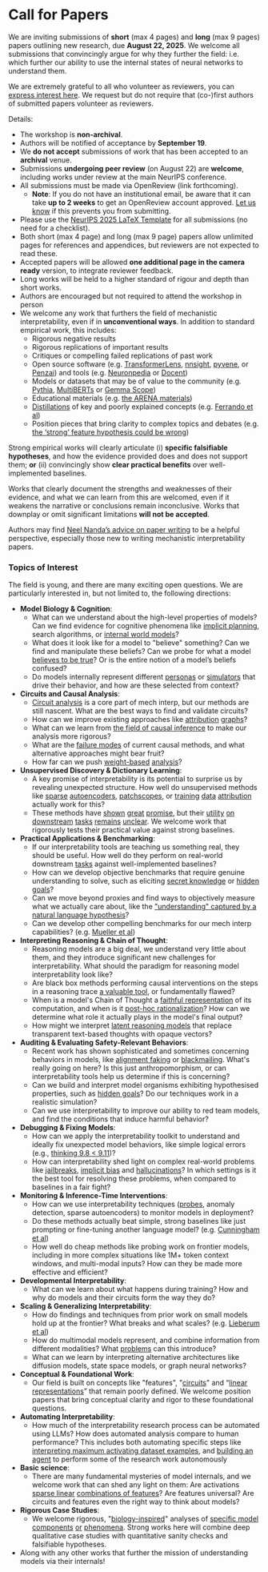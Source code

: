 # Call for Papers
We are inviting submissions of **short** (max 4 pages) and **long** (max 9 pages) papers outlining new research, due **August 22, 2025**. We welcome all submissions that convincingly argue for why they further the field: i.e. which further our ability to use the internal states of neural networks to understand them. 

We are extremely grateful to all who volunteer as reviewers, you can [express interest here](https://www.google.com/url?q=https://docs.google.com/forms/d/e/1FAIpQLSdiw1SJllzoTz_nqzDTzTOGb9DV3W_truQyh-WvYj_QGIi7Mg/viewform?usp%3Ddialog&sa=D&source=editors&ust=1753334483754257&usg=AOvVaw2Jgh299SP87IYAW04SMeAz). We request but do not require that (co-)first authors of submitted papers volunteer as reviewers. 

Details: 
* The workshop is **non-archival**.
* Authors will be notified of acceptance by **September 19**.
* We **do not accept** submissions of work that has been accepted to an **archival** venue.
* Submissions **undergoing peer review** (on August 22) are **welcome**, including works under review at the main NeurIPS conference.
* All submissions must be made via OpenReview (link forthcoming).
  * **Note**: If you do not have an institutional email, be aware that it can take **up to 2 weeks** to get an OpenReview account approved. [Let us know](mailto:neurips2025@mechinterpworkshop.com) if this prevents you from submitting.
* Please use the [NeurIPS 2025 LaTeX Template](https://www.google.com/url?q=https://media.neurips.cc/Conferences/NeurIPS2025/Styles.zip&sa=D&source=editors&ust=1753334483757603&usg=AOvVaw30H57XI3JBn6ZKr-EtN7hI) for all submissions (no need for a checklist).
* Both short (max 4 page) and long (max 9 page) papers allow unlimited pages for references and appendices, but reviewers are not expected to read these.
* Accepted papers will be allowed **one additional page in the camera ready** version, to integrate reviewer feedback.
* Long works will be held to a higher standard of rigour and depth than short works.
* Authors are encouraged but not required to attend the workshop in person
* We welcome any work that furthers the field of mechanistic interpretability, even if in **unconventional ways**. In addition to standard empirical work, this includes:
  * Rigorous negative results
  * Rigorous replications of important results
  * Critiques or compelling failed replications of past work
  * Open source software (e.g. [TransformerLens](https://www.google.com/url?q=https://github.com/neelnanda-io/TransformerLens&sa=D&source=editors&ust=1753334483760780&usg=AOvVaw1_WqlR3Lz5Ld25fBol0eU5), [nnsight](https://www.google.com/url?q=https://github.com/ndif-team/nnsight&sa=D&source=editors&ust=1753334483761325&usg=AOvVaw07DktjwBacGgiN5rEq2M7T), [pyvene](https://www.google.com/url?q=https://github.com/stanfordnlp/pyvene/tree/main/pyvene/models/mlp&sa=D&source=editors&ust=1753334483761686&usg=AOvVaw3eeswvByRJgMq9UyvlJdd2), or [Penzai](https://www.google.com/url?q=https://github.com/google-deepmind/penzai&sa=D&source=editors&ust=1753334483762043&usg=AOvVaw1VGmRQKaIcq1Lri4rISTTc)) and tools (e.g. [Neuronpedia](https://www.google.com/url?q=http://neuronpedia.org&sa=D&source=editors&ust=1753334483762424&usg=AOvVaw0MfpJ4Az3V1LYZEkexQduo) or [Docent](https://www.google.com/url?q=https://transluce.org/introducing-docent&sa=D&source=editors&ust=1753334483762711&usg=AOvVaw3GXGY7tfposZaAePnNN310))
  * Models or datasets that may be of value to the community (e.g. [Pythia](https://www.google.com/url?q=https://arxiv.org/abs/2304.01373&sa=D&source=editors&ust=1753334483763219&usg=AOvVaw0m1LZxYjJGuzzK1_aKl9Gu), [MultiBERTs](https://www.google.com/url?q=https://arxiv.org/abs/2106.16163&sa=D&source=editors&ust=1753334483763574&usg=AOvVaw0l-mPewqoPGEjD7B2PU6K2) or [Gemma Scope](https://www.google.com/url?q=https://arxiv.org/abs/2408.05147&sa=D&source=editors&ust=1753334483763922&usg=AOvVaw3NEDdU3i9HEP2k5deqrVTl))
  * Educational materials (e.g. [the ARENA materials](https://www.google.com/url?q=https://arena3-chapter1-transformer-interp.streamlit.app/&sa=D&source=editors&ust=1753334483764417&usg=AOvVaw0DsyeKPII2AQrbfu5V90rl))
  * [Distillations](https://www.google.com/url?q=https://distill.pub/2017/research-debt/&sa=D&source=editors&ust=1753334483764807&usg=AOvVaw00JCqBYEwNS-Y9Fv8vqZxu) of key and poorly explained concepts (e.g. [Ferrando et al](https://www.google.com/url?q=https://arxiv.org/abs/2405.00208&sa=D&source=editors&ust=1753334483765220&usg=AOvVaw0RH1gO9fwQVaLvsYpBTCSS))
  * Position pieces that bring clarity to complex topics and debates (e.g. [the ‘strong’ feature hypothesis could be wrong](https://www.google.com/url?q=https://www.alignmentforum.org/posts/tojtPCCRpKLSHBdpn/the-strong-feature-hypothesis-could-be-wrong&sa=D&source=editors&ust=1753334483766003&usg=AOvVaw1qn7o27Zv5N6IWSG5xY1kX))

Strong empirical works will clearly articulate (i) **specific falsifiable hypotheses**, and how the evidence provided does and does not support them; **or** (ii) convincingly show **clear practical benefits** over well-implemented baselines. 

Works that clearly document the strengths and weaknesses of their evidence, and what we can learn from this are welcomed, even if it weakens the narrative or conclusions remain inconclusive. Works that downplay or omit significant limitations **will not be accepted**. 

Authors may find [Neel Nanda’s advice on paper writing](https://www.google.com/url?q=https://www.alignmentforum.org/posts/eJGptPbbFPZGLpjsp/highly-opinionated-advice-on-how-to-write-ml-papers&sa=D&source=editors&ust=1753334483768217&usg=AOvVaw0LcDagB4CRE8QSOHr1AmQN) to be a helpful perspective, especially those new to writing mechanistic interpretability papers. 
### Topics of Interest
The field is young, and there are many exciting open questions. We are particularly interested in, but not limited to, the following directions: 
* **Model Biology & Cognition**:
  * What can we understand about the high-level properties of models? Can we find evidence for cognitive phenomena like [implicit planning](https://www.google.com/url?q=https://transformer-circuits.pub/2025/attribution-graphs/biology.html%23dives-poems&sa=D&source=editors&ust=1753334483770391&usg=AOvVaw0iMz10RWsrovKK8LO3LHXB), search algorithms, or [internal world models](https://www.google.com/url?q=https://arxiv.org/abs/2210.13382&sa=D&source=editors&ust=1753334483770995&usg=AOvVaw2yZriSd738CF8gqeHEFtHh)?
  * What does it look like for a model to "believe" something? Can we find and manipulate these beliefs? Can we probe for what a model [believes to be true](https://www.google.com/url?q=https://arxiv.org/abs/2310.06824&sa=D&source=editors&ust=1753334483772023&usg=AOvVaw3DC_xjVGZMIOtzYmorND2I)? Or is the entire notion of a model’s beliefs confused?
  * Do models internally represent different [personas](https://www.google.com/url?q=https://arxiv.org/abs/2406.12094&sa=D&source=editors&ust=1753334483772766&usg=AOvVaw29J_UVqfP5GDW3AvtvmkAw) or [simulators](https://www.google.com/url?q=https://www.nature.com/articles/s41586-023-06647-8&sa=D&source=editors&ust=1753334483773250&usg=AOvVaw0Ysnn5w2XFs4_cM_8E4Ex4) that drive their behavior, and how are these selected from context?
* **Circuits and Causal Analysis**:
  * [Circuit analysis](https://www.google.com/url?q=https://distill.pub/2020/circuits/zoom-in/&sa=D&source=editors&ust=1753334483774186&usg=AOvVaw1Wy4mCFGPWkQ4I5pUbw3ro) is a core part of mech interp, but our methods are still nascent. What are the best ways to find and validate circuits?
  * How can we improve existing approaches like [attribution](https://www.google.com/url?q=https://arxiv.org/abs/2406.11944&sa=D&source=editors&ust=1753334483775180&usg=AOvVaw1jMnrw4Hu2qc6uZAb13OST) [graphs](https://www.google.com/url?q=https://transformer-circuits.pub/2025/attribution-graphs/methods.html&sa=D&source=editors&ust=1753334483775642&usg=AOvVaw0Tt1OQx0qtlc6e_gbgc68z)?
  * What can we learn from [the field of causal inference](https://www.google.com/url?q=https://arxiv.org/abs/2407.04690&sa=D&source=editors&ust=1753334483776263&usg=AOvVaw2CyPozDkHW2UY0X3hNyFH2) to make our analysis more rigorous?
  * What are the [failure modes](https://www.google.com/url?q=https://arxiv.org/abs/2307.15771&sa=D&source=editors&ust=1753334483776798&usg=AOvVaw2UuTx8X74-UhEtWss75ybk) of current causal methods, and what alternative approaches might bear fruit?
  * How far can we push [weight-based](https://www.google.com/url?q=https://arxiv.org/abs/2301.05217&sa=D&source=editors&ust=1753334483777478&usg=AOvVaw1IzPdipbkAH56irvm4IVAH) [analysis](https://www.google.com/url?q=https://arxiv.org/abs/2410.08417&sa=D&source=editors&ust=1753334483777768&usg=AOvVaw3xc8-Dbw42Dhz6L3Yj0Ola)?
* **Unsupervised Discovery & Dictionary Learning**:
  * A key promise of interpretability is its potential to surprise us by revealing unexpected structure. How well do unsupervised methods like [sparse](https://www.google.com/url?q=https://arxiv.org/abs/2103.15949&sa=D&source=editors&ust=1753334483778673&usg=AOvVaw2hdNrMa1G-VVlD6ilolqky) [autoencoders](https://www.google.com/url?q=https://transformer-circuits.pub/2023/monosemantic-features&sa=D&source=editors&ust=1753334483779109&usg=AOvVaw3JfmUUpxGG_jfLdVKwhXSF), [patch](https://www.google.com/url?q=https://arxiv.org/abs/2401.06102&sa=D&source=editors&ust=1753334483779501&usg=AOvVaw39A54t0ScR4DLq-rysQ3h4)[scopes](https://www.google.com/url?q=https://arxiv.org/abs/2403.10949v2&sa=D&source=editors&ust=1753334483779835&usg=AOvVaw1kY6vk4yI9w_F5LPcIg9rO), or [training](https://www.google.com/url?q=https://proceedings.mlr.press/v70/koh17a?ref%3Dhttps://githubhelp.com&sa=D&source=editors&ust=1753334483780260&usg=AOvVaw2Ok5E1s5vQwTltCS1BkWxB) [data](https://www.google.com/url?q=https://arxiv.org/abs/2308.03296&sa=D&source=editors&ust=1753334483780637&usg=AOvVaw3mFRIZkpEIP2hP5yhVWzXp) [attribution](https://www.google.com/url?q=https://arxiv.org/abs/2205.11482&sa=D&source=editors&ust=1753334483780956&usg=AOvVaw0Q2c8DSbt5ONnjkJfq6rLK) actually work for this?
  * These methods have [shown](https://www.google.com/url?q=https://transformer-circuits.pub/2024/scaling-monosemanticity/index.html&sa=D&source=editors&ust=1753334483781623&usg=AOvVaw1z2h5jAWnbgKh4SR_r7IK5) [great](https://www.google.com/url?q=https://transformer-circuits.pub/2025/attribution-graphs/biology.html&sa=D&source=editors&ust=1753334483782130&usg=AOvVaw35dK89TA6aNEIOXZGB6GcX) [promise](https://www.google.com/url?q=https://arxiv.org/abs/2503.10965&sa=D&source=editors&ust=1753334483782549&usg=AOvVaw0FJhQgGTtuGrAZAWuPVNle), but their [utility](https://www.google.com/url?q=https://arxiv.org/abs/2502.16681&sa=D&source=editors&ust=1753334483782981&usg=AOvVaw1uVWljTl6z3dsdOKADwcaM) [on](https://www.google.com/url?q=https://www.tilderesearch.com/blog/sieve&sa=D&source=editors&ust=1753334483783331&usg=AOvVaw0zJtxpKh98cpUnwhBo_XwT) [downstream](https://www.google.com/url?q=https://arxiv.org/abs/2501.17148&sa=D&source=editors&ust=1753334483783601&usg=AOvVaw3fdPLjX86WfYTZmeXngmHL) [tasks](https://www.google.com/url?q=https://transformer-circuits.pub/2024/features-as-classifiers/index.html&sa=D&source=editors&ust=1753334483783937&usg=AOvVaw3vw2MOV99T8da32v1_G_aq) [remains](https://www.google.com/url?q=https://arxiv.org/abs/2502.04382&sa=D&source=editors&ust=1753334483784331&usg=AOvVaw075MhKw0L4q7-68Slz4yVO) [unclear](https://www.google.com/url?q=https://www.alignmentforum.org/posts/4uXCAJNuPKtKBsi28/negative-results-for-saes-on-downstream-tasks&sa=D&source=editors&ust=1753334483784820&usg=AOvVaw1p8hOffIew3vz0XZ8CAFbs). We welcome work that rigorously tests their practical value against strong baselines.
* **Practical Applications & Benchmarking**:
  * If our interpretability tools are teaching us something real, they should be useful. How well do they perform on real-world downstream [tasks](https://www.google.com/url?q=https://www.lesswrong.com/posts/wGRnzCFcowRCrpX4Y/downstream-applications-as-validation-of-interpretability&sa=D&source=editors&ust=1753334483786471&usg=AOvVaw0dIMoA4X0S87BvpSsStD73) against well-implemented baselines?
  * How can we develop objective benchmarks that require genuine understanding to solve, such as eliciting [secret knowledge](https://www.google.com/url?q=https://arxiv.org/abs/2505.14352&sa=D&source=editors&ust=1753334483787417&usg=AOvVaw0-5aFY8pkSnNdHWObKz9TU) or [hidden goals](https://www.google.com/url?q=https://arxiv.org/abs/2503.10965&sa=D&source=editors&ust=1753334483787853&usg=AOvVaw363W0nD2mCFpAEBY2mZSeM)?
  * Can we move beyond proxies and find ways to objectively measure what we actually care about, like the ["understanding" captured by a natural language hypothesis](https://www.google.com/url?q=https://arxiv.org/abs/2502.04382&sa=D&source=editors&ust=1753334483788617&usg=AOvVaw058ONOTnEyVO9606YjIgSa)?
  * Can we develop other compelling benchmarks for our mech interp capabilities? (e.g. [Mueller et al](https://www.google.com/url?q=https://arxiv.org/abs/2504.13151&sa=D&source=editors&ust=1753334483789246&usg=AOvVaw3yUCoyOm8imkLW_AcGI9_E))
* **Interpreting Reasoning & Chain of Thought**:
  * Reasoning models are a big deal, we understand very little about them, and they introduce significant new challenges for interpretability. What should the paradigm for reasoning model interpretability look like?
  * Are black box methods performing causal interventions on the steps in a reasoning trace [a valuable tool](https://www.google.com/url?q=https://arxiv.org/abs/2506.19143&sa=D&source=editors&ust=1753334483790714&usg=AOvVaw28MqSCG-92XdWazD0d_2-l), or fundamentally flawed?
  * When is a model's Chain of Thought a [faithful representation](https://www.google.com/url?q=https://arxiv.org/abs/2305.04388&sa=D&source=editors&ust=1753334483791432&usg=AOvVaw2MUVhy2tzB1wM0BPFYmFZc) of its computation, and when is it [post-hoc rationalization](https://www.google.com/url?q=https://arxiv.org/abs/2503.08679&sa=D&source=editors&ust=1753334483791965&usg=AOvVaw1PBCJxEF0whOm5YyQFqtbG)? How can we determine what role it actually plays in the model's final output?
  * How might we interpret [latent reasoning models](https://www.google.com/url?q=https://arxiv.org/abs/2412.06769&sa=D&source=editors&ust=1753334483792751&usg=AOvVaw3yAA2wxaiYKjIamaiUKGkL) that replace transparent text-based thoughts with opaque vectors?
* **Auditing & Evaluating Safety-Relevant Behaviors**:
  * Recent work has shown sophisticated and sometimes concerning behaviors in models, like [alignment faking](https://www.google.com/url?q=https://arxiv.org/abs/2412.14093&sa=D&source=editors&ust=1753334483793930&usg=AOvVaw3GmXjNyxH7QVgpSzjgqboB) or [blackmailing](https://www.google.com/url?q=https://www.anthropic.com/research/agentic-misalignment&sa=D&source=editors&ust=1753334483794359&usg=AOvVaw0p3SEv2wd7yMHTFbwloSIN). What's really going on here? Is this just anthropomorphism, or can interpretability tools help us determine if this is concerning?
  * Can we build and interpret model organisms exhibiting hypothesised properties, such as [hidden goals](https://www.google.com/url?q=https://arxiv.org/abs/2503.10965&sa=D&source=editors&ust=1753334483795397&usg=AOvVaw1KYBt82SulSbA336qklcxa)? Do our techniques work in a realistic simulation?
  * Can we use interpretability to improve our ability to red team models, and find the conditions that induce harmful behavior?
* **Debugging & Fixing Models**:
  * How can we apply the interpretability toolkit to understand and ideally fix unexpected model behaviors, like simple logical errors (e.g., [thinking 9.8 < 9.11](https://www.google.com/url?q=https://transluce.org/observability-interface&sa=D&source=editors&ust=1753334483796851&usg=AOvVaw1YMDiUglFEnF_YiyUkCsNJ))?
  * How can interpretability shed light on complex real-world problems like [jailbreaks](https://www.google.com/url?q=https://transformer-circuits.pub/2025/attribution-graphs/biology.html%23dives-jailbreak&sa=D&source=editors&ust=1753334483797568&usg=AOvVaw2yFuGRrsU5y9RehZfuEvVr), [implicit bias](https://www.google.com/url?q=https://arxiv.org/abs/2506.10922&sa=D&source=editors&ust=1753334483797875&usg=AOvVaw2-ZRirO49HClRSRgtIdL2a) and [hallucinations](https://www.google.com/url?q=https://arxiv.org/abs/2411.14257&sa=D&source=editors&ust=1753334483798124&usg=AOvVaw0Rbaw4WWOc_2EqsPKEPt1A)? In which settings is it the best tool for resolving these problems, when compared to baselines in a fair fight?
* **Monitoring & Inference-Time Interventions**:
  * How can we use interpretability techniques ([probes](https://www.google.com/url?q=https://arxiv.org/abs/2102.12452&sa=D&source=editors&ust=1753334483799108&usg=AOvVaw0sRb1h00brBO8yhyWa3U8o), anomaly detection, sparse autoencoders) to monitor models in deployment?
  * Do these methods actually beat simple, strong baselines like just prompting or fine-tuning another language model? (e.g. [Cunningham et al](https://www.google.com/url?q=https://alignment.anthropic.com/2025/cheap-monitors/&sa=D&source=editors&ust=1753334483800071&usg=AOvVaw1kWXvbrLIS58ZBdpau5W4_))
  * How well do cheap methods like probing work on frontier models, including in more complex situations like 1M+ token context windows, and multi-modal inputs? How can they be made more effective and efficient?
* **Developmental Interpretability**:
  * What can we learn about what happens during training? How and why do models and their circuits form the way they do?
* **Scaling & Generalizing Interpretability**:
  * How do findings and techniques from prior work on small models hold up at the frontier? What breaks and what scales? (e.g. [Lieberum et al](https://www.google.com/url?q=https://arxiv.org/abs/2307.09458&sa=D&source=editors&ust=1753334483802241&usg=AOvVaw0UDwA3eFtdILyuQq8dyTe0))
  * How do multimodal models represent, and combine information from different modalities? What [problems](https://www.google.com/url?q=https://openreview.net/pdf?id%3DVUhRdZp8ke&sa=D&source=editors&ust=1753334483803098&usg=AOvVaw2NHod6q3ApBgavlags7zfl) can this introduce?
  * What can we learn by interpreting alternative architectures like diffusion models, state space models, or graph neural networks?
* **Conceptual & Foundational Work**:
  * Our field is built on concepts like "features", "[circuits](https://www.google.com/url?q=https://distill.pub/2020/circuits/zoom-in/&sa=D&source=editors&ust=1753334483804417&usg=AOvVaw2dKytTiSFBiZSnJfQGJMaK)" and “[linear representations](https://www.google.com/url?q=https://transformer-circuits.pub/2024/july-update/index.html%23linear-representations&sa=D&source=editors&ust=1753334483804926&usg=AOvVaw1nCOcrBzh25olNn0ZX7zI9)” that remain poorly defined. We welcome position papers that bring conceptual clarity and rigor to these foundational questions.
* **Automating Interpretability**:
  * How much of the interpretability research process can be automated using LLMs? How does automated analysis compare to human performance? This includes both automating specific steps like [interpreting maximum activating dataset examples](https://www.google.com/url?q=https://openaipublic.blob.core.windows.net/neuron-explainer/paper/index.html&sa=D&source=editors&ust=1753334483806828&usg=AOvVaw0GNeOscFftBI0Z0QlnRYex), and [building an agent](https://www.google.com/url?q=https://arxiv.org/abs/2404.14394&sa=D&source=editors&ust=1753334483807420&usg=AOvVaw3_eUFYhjrQAwzk1EK909IL) to perform some of the research work autonomously
* **Basic science**:
  * There are many fundamental mysteries of model internals, and we welcome work that can shed any light on them: Are activations [sparse linear](https://www.google.com/url?q=https://arxiv.org/abs/1601.03764&sa=D&source=editors&ust=1753334483808687&usg=AOvVaw1A2Wq_FNASYb83eHmnhSVE) [combinations of features](https://www.google.com/url?q=https://transformer-circuits.pub/2022/toy_model/index.html&sa=D&source=editors&ust=1753334483809229&usg=AOvVaw2BQCqoqjG-izvrsnAQivOy)? Are features universal? Are circuits and features even the right way to think about models?
* **Rigorous Case Studies**:
  * We welcome rigorous, "[biology-inspired](https://www.google.com/url?q=https://distill.pub/2020/circuits/curve-circuits/&sa=D&source=editors&ust=1753334483810586&usg=AOvVaw2ZjwfnSx578F8e01NZZJ8w)" analyses of [specific model](https://www.google.com/url?q=https://arxiv.org/abs/2310.04625&sa=D&source=editors&ust=1753334483811207&usg=AOvVaw0aYSkS17NfwOf1cveTfwBj) [components](https://www.google.com/url?q=https://transformer-circuits.pub/2024/scaling-monosemanticity/index.html&sa=D&source=editors&ust=1753334483811721&usg=AOvVaw1d8HTuNrDHIUXLuw-6Px7D) [or](https://www.google.com/url?q=https://arxiv.org/abs/2305.01610&sa=D&source=editors&ust=1753334483812135&usg=AOvVaw3AnplskteeWGI2lbTQiAv8) [phenomena](https://www.google.com/url?q=https://arxiv.org/abs/2306.09346&sa=D&source=editors&ust=1753334483812606&usg=AOvVaw0_iOmh1352eQKTVpHgs6_X). Strong works here will combine deep qualitative case studies with quantitative sanity checks and falsifiable hypotheses.
* Along with any other works that further the mission of understanding models via their internals!